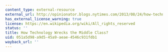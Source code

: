 ```yaml
---
content_type: external-resource
external_url: http://opinionator.blogs.nytimes.com/2013/08/24/how-technology-wrecks-the-middle-class/
has_external_license_warning: true
license: https://en.wikipedia.org/wiki/All_rights_reserved
status: ''
title: How Technology Wrecks the Middle Class?
uid: 051a5d98-a9d5-45a9-aeae-4546c931fdb1
wayback_url: ''
---
```

